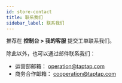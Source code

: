 ```yaml
---
id: store-contact
title: 联系我们
sidebar_label: 联系我们
---
```


推荐在 **控制台 > 我的客服** 提交工单联系我们。

除此以外，也可以通过邮件联系我们：

- 运营部邮箱： <operation@taptap.com>
- 商务合作邮箱： <cooperation@taptap.com>
